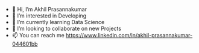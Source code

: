 - 👋 Hi, I’m Akhil Prasannakumar
- 👀 I’m interested in Developing
- 🌱 I’m currently learning Data Science
- 💞️ I’m looking to collaborate on new Projects
- 📫 You can reach me https://www.linkedin.com/in/akhil-prasannakumar-044601bb

<!---
akhil262019/akhil262019 is a ✨ special ✨ repository because its `README.md` (this file) appears on your GitHub profile.
You can click the Preview link to take a look at your changes.
--->
